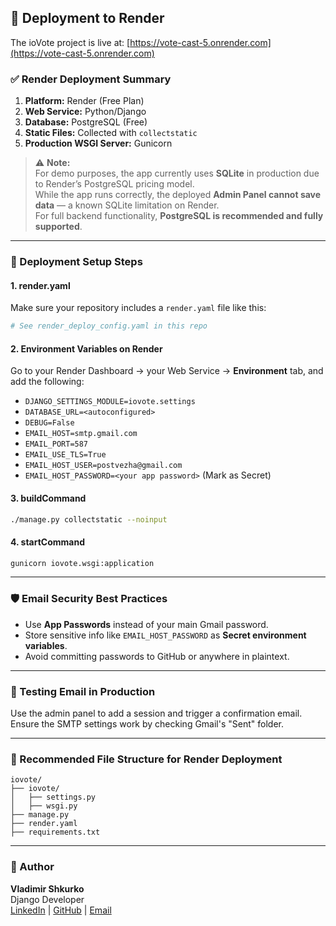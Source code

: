 ## 🚀 Deployment to Render

The ioVote project is live at: [https://vote-cast-5.onrender.com](https://vote-cast-5.onrender.com)

### ✅ Render Deployment Summary

1. **Platform:** Render (Free Plan)
2. **Web Service:** Python/Django
3. **Database:** PostgreSQL (Free)
4. **Static Files:** Collected with `collectstatic`
5. **Production WSGI Server:** Gunicorn

> ⚠️ **Note:**  
> For demo purposes, the app currently uses **SQLite** in production due to Render’s PostgreSQL pricing model.  
> While the app runs correctly, the deployed **Admin Panel cannot save data** — a known SQLite limitation on Render.  
> For full backend functionality, **PostgreSQL is recommended and fully supported**.
---

### 🔧 Deployment Setup Steps

#### 1. **render.yaml**
Make sure your repository includes a `render.yaml` file like this:

```yaml
# See render_deploy_config.yaml in this repo
```

#### 2. **Environment Variables on Render**
Go to your Render Dashboard → your Web Service → **Environment** tab, and add the following:

- `DJANGO_SETTINGS_MODULE=iovote.settings`
- `DATABASE_URL=<autoconfigured>`
- `DEBUG=False`
- `EMAIL_HOST=smtp.gmail.com`
- `EMAIL_PORT=587`
- `EMAIL_USE_TLS=True`
- `EMAIL_HOST_USER=postvezha@gmail.com`
- `EMAIL_HOST_PASSWORD=<your app password>` (Mark as Secret)

#### 3. **buildCommand**
```bash
./manage.py collectstatic --noinput
```

#### 4. **startCommand**
```bash
gunicorn iovote.wsgi:application
```

---

### 🛡️ Email Security Best Practices
- Use **App Passwords** instead of your main Gmail password.
- Store sensitive info like `EMAIL_HOST_PASSWORD` as **Secret environment variables**.
- Avoid committing passwords to GitHub or anywhere in plaintext.

---

### 🧪 Testing Email in Production
Use the admin panel to add a session and trigger a confirmation email. Ensure the SMTP settings work by checking Gmail's "Sent" folder.

---

### 📁 Recommended File Structure for Render Deployment
```
iovote/
├── iovote/
│   ├── settings.py
│   ├── wsgi.py
├── manage.py
├── render.yaml
├── requirements.txt
```

---

### 👥 Author
**Vladimir Shkurko**  
Django Developer  
[LinkedIn](https://www.linkedin.com/in/vladimir-shkurko-07962333a) | [GitHub](https://github.com/Wolodmr) | [Email](mailto:postvezha@gmail.com)
